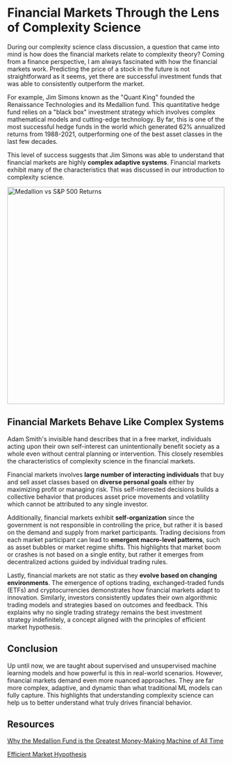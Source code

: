 # Financial Markets Through the Lens of Complexity Science

During our complexity science class discussion, a question that came into mind is how does the financial markets relate to complexity theory? Coming from a 
finance perspective, I am always fascinated with how the financial markets work. Predicting the price of a stock in the future is not straightforward as it seems, 
yet there are successful investment funds that was able to consistently outperform the market.

For example, Jim Simons known as the "Quant King" founded the Renaissance Technologies and its Medallion fund. This quantitative hedge fund relies on a "black box" investment 
strategy which involves complex mathematical models and cutting-edge technology. By far, this is one of the most successful hedge funds in the world 
which generated 62% annualized returns from 1988-2021, outperforming one of the best asset classes in the last few decades.

This level of success suggests that Jim Simons was able to understand that financial markets are highly **complex adaptive systems**. 
Financial markets exhibit many of the characteristics that was discussed in our introduction to complexity science.

<img src="https://ofdollarsanddata.com/wp-content/uploads/2019/11/ret_sp500_medallion_1988_2021.jpeg" alt="Medallion vs S&P 500 Returns" width="500"/>

## Financial Markets Behave Like Complex Systems
Adam Smith's invisible hand describes that in a free market, individuals acting upon their own self-interest can unintentionally benefit society as a whole even without
central planning or intervention. This closely resembles the characteristics of complexity science in the financial markets.

Financial markets involves **large number of interacting individuals** that buy and sell asset classes based on **diverse personal goals** either by maximizing profit or 
managing risk. This self-interested decisions builds a collective behavior that produces asset price movements and volatility which cannot be attributed to any single investor.

Additionally, financial markets exhibit **self-organization** since the government is not responsible in controlling the price, but rather it is based on the demand and supply
from market participants. Trading decisions from each market participant can lead to **emergent macro-level patterns**, such as asset bubbles or market regime shifts. This highlights
that market boom or crashes is not based on a single entity, but rather it emerges from decentralized actions guided by individual trading rules.

Lastly, financial markets are not static as they **evolve based on changing environments**. The emergence of options trading, exchanged-traded funds (ETFs) and cryptocurrencies
demonstrates how financial markets adapt to innovation. Similarly, investors consistently updates their own algorithmic trading models and strategies based on 
outcomes and feedback. This explains why no single trading strategy remains the best investment strategy indefinitely, a concept aligned with the principles of 
efficient market hypothesis.

## Conclusion
Up until now, we are taught about supervised and unsupervised machine learning models and how powerful is this in real-world scenarios. However, financial markets 
demand even more nuanced approaches. They are far more complex, adaptive, and dynamic than what traditional ML models can fully capture. This highlights that understanding
complexity science can help us to better understand what truly drives financial behavior.

## Resources
[Why the Medallion Fund is the Greatest Money-Making Machine of All Time](https://ofdollarsanddata.com/medallion-fund/)

[Efficient Market Hypothesis](https://www.investopedia.com/terms/e/efficientmarkethypothesis.asp)
